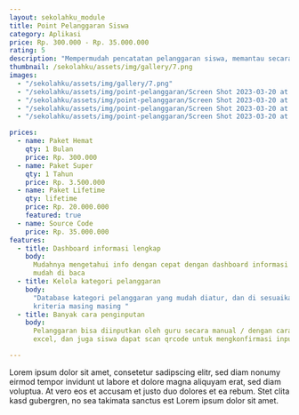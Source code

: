 ```yaml
---
layout: sekolahku_module
title: Point Pelanggaran Siswa
category: Aplikasi
price: Rp. 300.000 - Rp. 35.000.000
rating: 5
description: "Mempermudah pencatatan pelanggaran siswa, memantau secara realtime dan riwayat yang mudah di lacak"
thumbnail: /sekolahku/assets/img/gallery/7.png
images:
  - "/sekolahku/assets/img/gallery/7.png"
  - "/sekolahku/assets/img/point-pelanggaran/Screen Shot 2023-03-20 at 15.19.56.png"
  - "/sekolahku/assets/img/point-pelanggaran/Screen Shot 2023-03-20 at 15.20.12.png"
  - "/sekolahku/assets/img/point-pelanggaran/Screen Shot 2023-03-20 at 15.20.18.png"
  - "/sekolahku/assets/img/point-pelanggaran/Screen Shot 2023-03-20 at 15.20.29.png"

prices:
  - name: Paket Hemat
    qty: 1 Bulan
    price: Rp. 300.000
  - name: Paket Super
    qty: 1 Tahun
    price: Rp. 3.500.000
  - name: Paket Lifetime
    qty: lifetime
    price: Rp. 20.000.000
    featured: true
  - name: Source Code
    price: Rp. 35.000.000
features:
  - title: Dashboard informasi lengkap
    body:
      Mudahnya mengetahui info dengan cepat dengan dashboard informasi menarik dan
      mudah di baca
  - title: Kelola kategori pelanggaran
    body:
      "Database kategori pelanggaran yang mudah diatur, dan di sesuaikan sesuai
      kriteria masing masing "
  - title: Banyak cara penginputan
    body:
      Pelanggaran bisa diinputkan oleh guru secara manual / dengan cara upload dari
      excel, dan juga siswa dapat scan qrcode untuk mengkonfirmasi input pelanggan

---
```


Lorem ipsum dolor sit amet, consetetur sadipscing elitr, sed diam nonumy eirmod
tempor invidunt ut labore et dolore magna aliquyam erat, sed diam voluptua. At
vero eos et accusam et justo duo dolores et ea rebum. Stet clita kasd gubergren,
no sea takimata sanctus est Lorem ipsum dolor sit amet.
